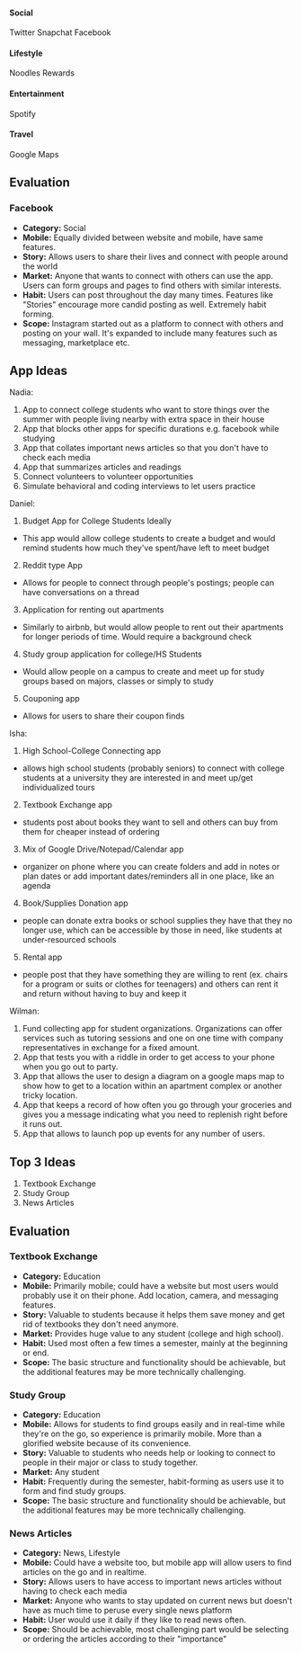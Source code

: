 #### Social
Twitter
Snapchat
Facebook

#### Lifestyle
Noodles Rewards

#### Entertainment
Spotify

#### Travel
Google Maps

## Evaluation
### Facebook

   - **Category:** Social 
   - **Mobile:** Equally divided between website and mobile, have same features.
   - **Story:** Allows users to share their lives and connect with people around the world
   - **Market:** Anyone that wants to connect with others can use the app. Users can form groups and pages to find others with similar interests.
   - **Habit:** Users can post throughout the day many times. Features like "Stories" encourage more candid posting as well. Extremely habit forming.
   - **Scope:** Instagram started out as a platform to connect with others and posting on your wall. It's expanded to include many features such as messaging, marketplace etc.

## App Ideas


Nadia: 
1. App to connect college students who want to store things over the summer with people living nearby with extra space in their house
2. App that blocks other apps for specific durations e.g. facebook while studying
3. App that collates important news articles so that you don't have to check each media 
4. App that summarizes articles and readings
5. Connect volunteers to volunteer opportunities 
6. Simulate behavioral and coding interviews to let users practice


Daniel: 
1. Budget App for College Students Ideally
- This app would allow college students to create a budget and would remind students how much they've spent/have left to meet budget
2.  Reddit type App 
- Allows for people to connect through people's postings; people can have conversations on a thread
3. Application for renting out apartments
- Similarly to airbnb, but would allow people to rent out their apartments for longer periods of time. Would require  a background check
4. Study group application for college/HS Students
- Would allow people on a campus to create and meet up for study groups based on majors, classes or simply to study 
5. Couponing app 
- Allows for users to share their coupon finds


Isha: 
1. High School-College Connecting app
- allows high school students (probably seniors) to connect with college students at a university they are interested in and meet up/get individualized tours
2. Textbook Exchange app
- students post about books they want to sell and others can buy from them for cheaper instead of ordering
3. Mix of Google Drive/Notepad/Calendar app
- organizer on phone where you can create folders and add in notes or plan dates or add important dates/reminders all in one place, like an agenda
4. Book/Supplies Donation app
- people can donate extra books or school supplies they have that they no longer use, which can be accessible by those in need, like students at under-resourced schools
5. Rental app
- people post that they have something they are willing to rent (ex. chairs for a program or suits or clothes for teenagers) and others can rent it and return without having to buy and keep it


Wilman: 

1. Fund collecting app for student organizations. Organizations can offer services such as tutoring sessions and one on one time with company representatives in exchange for a fixed amount.
2. App that tests you with a riddle in order to get access to your phone when you go out to party.
3. App that allows the user to design a diagram on a google maps map to show how to get to a location within an apartment complex or another tricky location.
4. App that keeps a record of how often you go through your groceries and gives you a message indicating what you need to replenish right before it runs out.
5. App that allows to launch pop up events for any number of users.

## Top 3 Ideas
1. Textbook Exchange 
2. Study Group
3. News Articles

## Evaluation
### Textbook Exchange
- **Category:** Education
- **Mobile:** Primarily mobile; could have a website but most users would probably use it on their phone. Add location, camera, and messaging features.
- **Story:** Valuable to students because it helps them save money and get rid of textbooks they don't need anymore.
- **Market:** Provides huge value to any student (college and high school).
- **Habit:** Used most often a few times a semester, mainly at the beginning or end.
- **Scope:** The basic structure and functionality should be achievable, but the additional features may be more technically challenging.


### Study Group
- **Category:** Education
- **Mobile:** Allows for students to find groups easily and in real-time while they're on the go, so experience is primarily mobile. More than a glorified website because of its convenience.
- **Story:** Valuable to students who needs help or looking to connect to people in their major or class to study together.
- **Market:** Any student 
- **Habit:** Frequently during the semester, habit-forming as users use it to form and find study groups.
- **Scope:** The basic structure and functionality should be achievable, but the additional features may be more technically challenging.

### News Articles
- **Category:** News, Lifestyle
- **Mobile:** Could have a website too, but mobile app will allow users to find articles on the go and in realtime.
- **Story:** Allows users to have access to important news articles without having to check each media
- **Market:** Anyone who wants to stay updated on current news but doesn't have as much time to peruse every single news platform
- **Habit:** User would use it daily if they like to read news often.
- **Scope:** Should be achievable, most challenging part would be selecting or ordering the articles according to their "importance"
